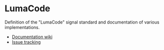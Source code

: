# LumaCode
Definition of the "LumaCode" signal standard and documentation of various implementations.

* [Documentation wiki](https://github.com/c0pperdragon/LumaCode/wiki)
* [Issue tracking](https://github.com/c0pperdragon/LumaCode/issues)
